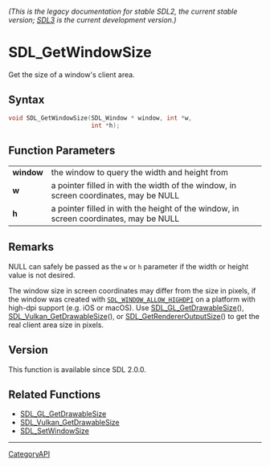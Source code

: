 ###### (This is the legacy documentation for stable SDL2, the current stable version; [SDL3](https://wiki.libsdl.org/SDL3/) is the current development version.)
# SDL_GetWindowSize

Get the size of a window's client area.

## Syntax

```c
void SDL_GetWindowSize(SDL_Window * window, int *w,
                       int *h);

```

## Function Parameters

|                |                                                                                       |
| -------------- | ------------------------------------------------------------------------------------- |
| **window**     | the window to query the width and height from                                         |
| **w**          | a pointer filled in with the width of the window, in screen coordinates, may be NULL  |
| **h**          | a pointer filled in with the height of the window, in screen coordinates, may be NULL |

## Remarks

NULL can safely be passed as the `w` or `h` parameter if the width or
height value is not desired.

The window size in screen coordinates may differ from the size in pixels,
if the window was created with
[`SDL_WINDOW_ALLOW_HIGHDPI`](SDL_WINDOW_ALLOW_HIGHDPI) on a platform with
high-dpi support (e.g. iOS or macOS). Use
[SDL_GL_GetDrawableSize](SDL_GL_GetDrawableSize)(),
[SDL_Vulkan_GetDrawableSize](SDL_Vulkan_GetDrawableSize)(), or
[SDL_GetRendererOutputSize](SDL_GetRendererOutputSize)() to get the real
client area size in pixels.

## Version

This function is available since SDL 2.0.0.

## Related Functions

* [SDL_GL_GetDrawableSize](SDL_GL_GetDrawableSize)
* [SDL_Vulkan_GetDrawableSize](SDL_Vulkan_GetDrawableSize)
* [SDL_SetWindowSize](SDL_SetWindowSize)

----
[CategoryAPI](CategoryAPI)


